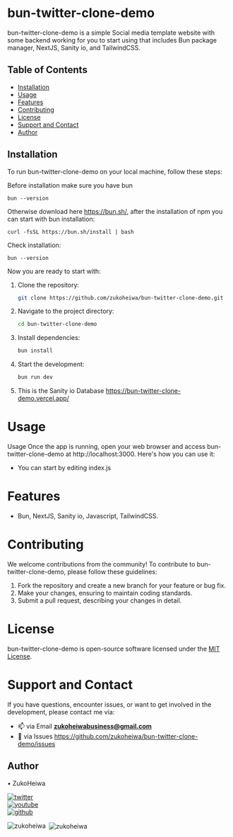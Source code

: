# bun-twitter-clone-demo

bun-twitter-clone-demo is a simple Social media template website with some backend working for you to start using that includes Bun package manager, NextJS, Sanity io, and TailwindCSS.

## Table of Contents

- [Installation](#installation)
- [Usage](#usage)
- [Features](#features)
- [Contributing](#contributing)
- [License](#license)
- [Support and Contact](#support-and-contact)
- [Author](#author)
## Installation

To run bun-twitter-clone-demo on your local machine, follow these steps:

Before installation make sure you have bun
```
bun --version
```

Otherwise download here https://bun.sh/, after the installation of npm you can start with bun installation:

```
curl -fsSL https://bun.sh/install | bash
```
Check installation:

```
bun --version
```

Now you are ready to start with:

1. Clone the repository:

    ```bash
   git clone https://github.com/zukoheiwa/bun-twitter-clone-demo.git
    ```
2. Navigate to the project directory:

    ```bash
    cd bun-twitter-clone-demo
    ```
3. Install dependencies:
    ```bash
    bun install
    ```

4. Start the development:
    ```bash
    bun run dev
    ```
5. This is the Sanity io Database https://bun-twitter-clone-demo.vercel.app/ 

# Usage
Usage
Once the app is running, open your web browser and access bun-twitter-clone-demo at http://localhost:3000. Here's how you can use it:

- You can start by editing index.js

# Features
- Bun, NextJS, Sanity io, Javascript, TailwindCSS.

# Contributing
We welcome contributions from the community! To contribute to bun-twitter-clone-demo, please follow these guidelines:
1. Fork the repository and create a new branch for your feature or bug fix.
2. Make your changes, ensuring to maintain coding standards.
3. Submit a pull request, describing your changes in detail.

# License
bun-twitter-clone-demo is open-source software licensed under the [MIT License](https://choosealicense.com/licenses/mit/).

# Support and Contact
If you have questions, encounter issues, or want to get involved in the development, please contact me via:
- 📫 via Email **zukoheiwabusiness@gmail.com**
- 📄 via Issues https://github.com/zukoheiwa/bun-twitter-clone-demo/issues 

## Author
&#8226; ZukoHeiwa
<div>
<a href="https://www.youtube.com/channel/UCt3X0lR50_2yqdj9o3LUpKA" target="blank">
  <img src="https://img.shields.io/badge/@ZukoHeiwa-blue?style=for-the-badge&logo=twitter" alt="twitter" />
</a>
<br>
<a href="https://twitter.com/ZukoHeiwa" target="blank">
  <img src="https://img.shields.io/badge/@ZukoHeiwa-red?style=for-the-badge&logo=youtube" alt="youtube" />
</a>
<br>
<a href="https://github.com/ZukoHeiwa" target="blank">
  <img src="https://img.shields.io/badge/@ZukoHeiwa-black?style=for-the-badge&logo=github" alt="github" />
</a>
</div>

<p><img align="left" src="https://github-readme-stats.vercel.app/api/top-langs?username=zukoheiwa&show_icons=true&locale=en&layout=compact" alt="zukoheiwa" /></p>

<p>&nbsp;<img align="center" src="https://github-readme-stats.vercel.app/api?username=zukoheiwa&show_icons=true&locale=en" alt="zukoheiwa" /></p>
